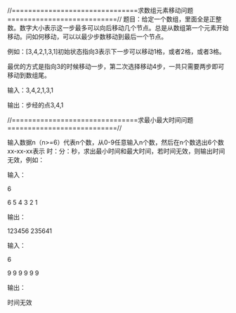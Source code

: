 
//===============================求数组元素移动问题===========================//
题目：给定一个数组，里面全是正整数。数字大小表示这一步最多可以向后移动几个节点。总是从数组第一个元素开始移动。问如何移动，可以以最少步数移动到最后一个节点。

例如：[3,4,2,1,3,1]初始状态指向3表示下一步可以移动1格，或者2格，或者3格。

最优的方式是指向3的时候移动一步，第二次选择移动4步，一共只需要两步即可移动到数组尾。


输入：3,4,2,1,3,1

输出：步经的点3,4,1


//===============================求最小最大时间问题===========================//

输入数据n（n>=6）代表n个数，从0-9任意输入n个数，然后在n个数选出6个数xx-xx-xx表示 时：分：秒，求出最小时间和最大时间，若时间无效，则输出时间无效，例如：

输入：

6

6 5 4 3 2 1

输出：

123456 235641

输入：

6

9 9 9 9 9 9

输出：

时间无效
